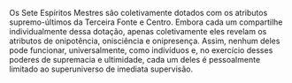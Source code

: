 ﻿Os Sete Espíritos Mestres são coletivamente dotados com os atributos supremo-últimos da Terceira Fonte e Centro. Embora cada um compartilhe individualmente dessa dotação, apenas coletivamente eles revelam os atributos de onipotência,  onisciência e onipresença. Assim, nenhum deles pode funcionar, universalmente, como indivíduos e, no exercício desses poderes de supremacia e ultimidade, cada um deles é pessoalmente limitado ao superuniverso de imediata supervisão.